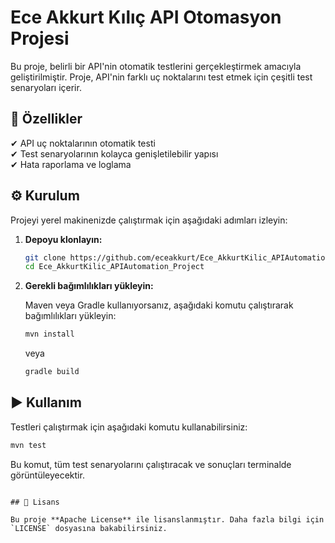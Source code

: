 # Ece Akkurt Kılıç API Otomasyon Projesi

Bu proje, belirli bir API'nin otomatik testlerini gerçekleştirmek amacıyla geliştirilmiştir. Proje, API'nin farklı uç noktalarını test etmek için çeşitli test senaryoları içerir.

## 🚀 Özellikler

✔ API uç noktalarının otomatik testi  
✔ Test senaryolarının kolayca genişletilebilir yapısı  
✔ Hata raporlama ve loglama  

## ⚙️ Kurulum

Projeyi yerel makinenizde çalıştırmak için aşağıdaki adımları izleyin:

1. **Depoyu klonlayın:**

   ```bash
   git clone https://github.com/eceakkurt/Ece_AkkurtKilic_APIAutomation_Project.git
   cd Ece_AkkurtKilic_APIAutomation_Project
   ```

2. **Gerekli bağımlılıkları yükleyin:**

   Maven veya Gradle kullanıyorsanız, aşağıdaki komutu çalıştırarak bağımlılıkları yükleyin:

   ```bash
   mvn install
   ```

   veya

   ```bash
   gradle build
   ```

## ▶️ Kullanım

Testleri çalıştırmak için aşağıdaki komutu kullanabilirsiniz:

```bash
mvn test
```

Bu komut, tüm test senaryolarını çalıştıracak ve sonuçları terminalde görüntüleyecektir.

```

## 📜 Lisans

Bu proje **Apache License** ile lisanslanmıştır. Daha fazla bilgi için `LICENSE` dosyasına bakabilirsiniz.
